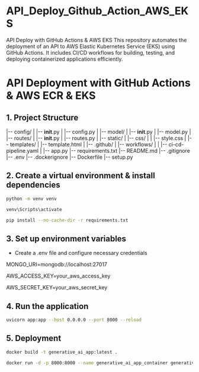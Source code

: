 # API_Deploy_Github_Action_AWS_EKS
API Deploy with GitHub Actions &amp; AWS EKS This repository automates the deployment of an API to AWS Elastic Kubernetes Service (EKS) using GitHub Actions. It includes CI/CD workflows for building, testing, and deploying containerized applications efficiently.

# API Deployment with GitHub Actions & AWS ECR & EKS

## 1. Project Structure

|-- config/
|   |-- __init__.py
|   |-- config.py
|
|-- model/
|   |-- __init__.py
|   |-- model.py
|
|-- routes/
|   |-- __init__.py
|   |-- routes.py
|
|-- static/
|   |-- css/
|   |   |-- style.css
|
|-- templates/
|   |-- template.html
|
|-- .github/
|   |-- workflows/
|   |   |-- ci-cd-pipeline.yaml
|
|-- app.py
|-- requirements.txt
|-- README.md
|-- .gitignore
|-- .env
|-- .dockerignore
|-- Dockerfile
|-- setup.py

## 2. Create a virtual environment & install dependencies

```bash
python -m venv venv
```

```bash
venv\Scripts\activate
```

```bash
pip install --no-cache-dir -r requirements.txt
```

## 3. Set up environment variables

- Create a .env file and configure necessary credentials

MONGO_URI=mongodb://localhost:27017

AWS_ACCESS_KEY=your_aws_access_key

AWS_SECRET_KEY=your_aws_secret_key

## 4. Run the application

```bash
uvicorn app:app --host 0.0.0.0 --port 8000 --reload
```

## 5. Deployment

```bash
docker build -t generative_ai_app:latest .
```

```bash
docker run -d -p 8000:8000 --name generative_ai_app_container generative_ai_app:latest
```


